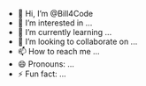 - 👋 Hi, I’m @Bill4Code
- 👀 I’m interested in ...
- 🌱 I’m currently learning ...
- 💞️ I’m looking to collaborate on ...
- 📫 How to reach me ...
- 😄 Pronouns: ...
- ⚡ Fun fact: ...

<!---
Bill4Code/Bill4Code is a ✨ special ✨ repository because its `README.md` (this file) appears on your GitHub profile.
You can click the Preview link to take a look at your changes.
--->
